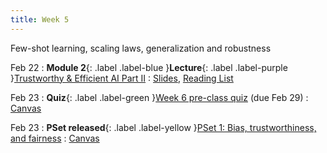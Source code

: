 ```yaml
---
title: Week 5
---
```


Few-shot learning, scaling laws, generalization and robustness

Feb 22
: **Module 2**{: .label .label-blue }**Lecture**{: .label .label-purple }[Trustworthy & Efficient AI Part II](/BMI702/lectures/module2/week05)
  : [Slides](#), [Reading List](/BMI702/lectures/module2/week05)

Feb 23
: **Quiz**{: .label .label-green }[Week 6 pre-class quiz](#) (due Feb 29)
  : [Canvas](https://canvas.harvard.edu/courses/134015)

Feb 23
: **PSet released**{: .label .label-yellow }[PSet 1: Bias, trustworthiness, and fairness](#)
  : [Canvas](https://canvas.harvard.edu/courses/134015)